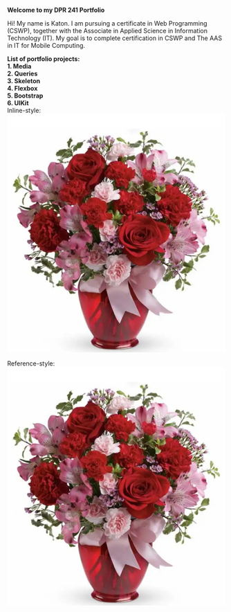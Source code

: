 **Welcome to my DPR 241 Portfolio**

Hi! My name is Katon. I am pursuing a certificate in Web Programming (CSWP), together with the Associate in    Applied Science in Information Technology (IT).    My goal is to complete certification in CSWP and The AAS in IT for Mobile Computing. 

**List of portfolio projects:**  
  **1. Media**  
  **2. Queries**  
  **3. Skeleton**  
  **4. Flexbox**  
  **5. Bootstrap**  
  **6. UIKit**   
 Inline-style:
    ![alt text](https://github.com/kbell8ghub/DPR241/blob/master/20200213_153938.jpg "Logo Title Text 1")

 Reference-style:
![alt text][logo]

[logo]: https://github.com/kbell8ghub/DPR241/blob/master/20200213_153938.jpg "Logo Title Text 2"
